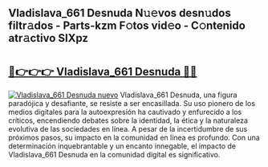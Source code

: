 ## Vladislava_661 Desnuda N𝚞𝚎vos desn𝚞dos filtr𝚊dos - Parts-kzm F𝚘tos vid𝚎o - C𝚘ntenido atr𝚊ctivo SIXpz

# <h2><a href="http://mbe0a05.tromn.icu/?c=Vladislava_661+Desnuda">🔗👉👉👉 Vladislava_661 Desnuda 🔗🔗</a></h2>

[![Vladislava_661 Desnuda nuevo](https://i.imgur.com/pEAQMta.gif)](http://mbe0a05.tromn.icu/?c=Vladislava_661+Desnuda)
Vladislava_661 Desnuda, una figura paradójica y desafiante, se resiste a ser encasillada. Su uso pionero de los medios digitales para la autoexpresión ha cautivado y enfurecido a los críticos, encendiendo debates sobre la identidad, la ética y la naturaleza evolutiva de las sociedades en línea. A pesar de la incertidumbre de sus próximos pasos, su impacto en la comunidad en línea es profundo. Con una determinación inquebrantable y un encanto innegable, el impacto de Vladislava_661 Desnuda en la comunidad digital es significativo.
